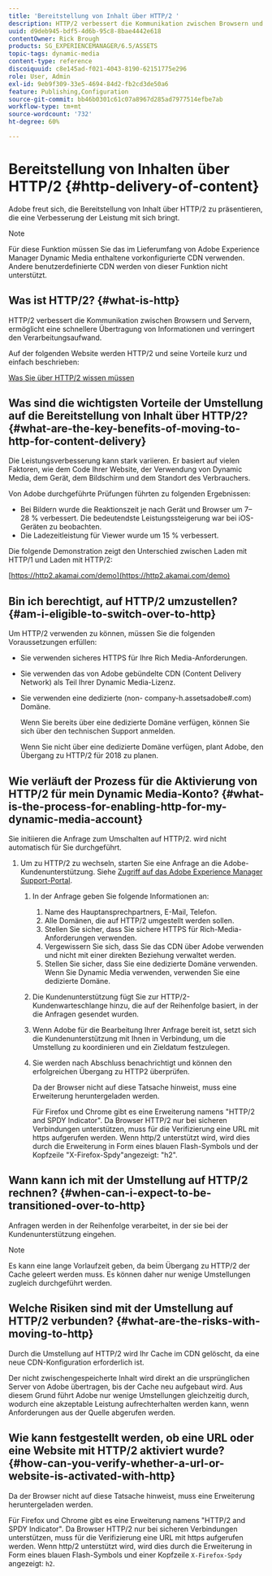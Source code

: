 ```yaml
---
title: 'Bereitstellung von Inhalt über HTTP/2 '
description: HTTP/2 verbessert die Kommunikation zwischen Browsern und Servern, ermöglicht eine schnellere Übertragung von Informationen und verringert den Verarbeitungsaufwand.
uuid: d9deb945-bdf5-4d6b-95c8-8bae4442e618
contentOwner: Rick Brough
products: SG_EXPERIENCEMANAGER/6.5/ASSETS
topic-tags: dynamic-media
content-type: reference
discoiquuid: c8e145ad-f021-4043-8190-62151775e296
role: User, Admin
exl-id: 9eb9f309-33e5-4694-84d2-fb2cd3de50a6
feature: Publishing,Configuration
source-git-commit: bb46b0301c61c07a8967d285ad7977514efbe7ab
workflow-type: tm+mt
source-wordcount: '732'
ht-degree: 60%

---
```


# Bereitstellung von Inhalten über HTTP/2 {#http-delivery-of-content}

Adobe freut sich, die Bereitstellung von Inhalt über HTTP/2 zu präsentieren, die eine Verbesserung der Leistung mit sich bringt.

>[!NOTE]
>
>Für diese Funktion müssen Sie das im Lieferumfang von Adobe Experience Manager Dynamic Media enthaltene vorkonfigurierte CDN verwenden. Andere benutzerdefinierte CDN werden von dieser Funktion nicht unterstützt.

## Was ist HTTP/2? {#what-is-http}

HTTP/2 verbessert die Kommunikation zwischen Browsern und Servern, ermöglicht eine schnellere Übertragung von Informationen und verringert den Verarbeitungsaufwand.

Auf der folgenden Website werden HTTP/2 und seine Vorteile kurz und einfach beschrieben:

[Was Sie über HTTP/2 wissen müssen](https://www.engadget.com/2015-02-24-what-you-need-to-know-about-http-2.html)

## Was sind die wichtigsten Vorteile der Umstellung auf die Bereitstellung von Inhalt über HTTP/2? {#what-are-the-key-benefits-of-moving-to-http-for-content-delivery}

Die Leistungsverbesserung kann stark variieren. Er basiert auf vielen Faktoren, wie dem Code Ihrer Website, der Verwendung von Dynamic Media, dem Gerät, dem Bildschirm und dem Standort des Verbrauchers.

Von Adobe durchgeführte Prüfungen führten zu folgenden Ergebnissen:

* Bei Bildern wurde die Reaktionszeit je nach Gerät und Browser um 7–28 % verbessert. Die bedeutendste Leistungssteigerung war bei iOS-Geräten zu beobachten.
* Die Ladezeitleistung für Viewer wurde um 15 % verbessert.

Die folgende Demonstration zeigt den Unterschied zwischen Laden mit HTTP/1 und Laden mit HTTP/2:

[https://http2.akamai.com/demo](https://http2.akamai.com/demo)

## Bin ich berechtigt, auf HTTP/2 umzustellen?   {#am-i-eligible-to-switch-over-to-http}

Um HTTP/2 verwenden zu können, müssen Sie die folgenden Voraussetzungen erfüllen:

* Sie verwenden sicheres HTTPS für Ihre Rich Media-Anforderungen.
* Sie verwenden das von Adobe gebündelte CDN (Content Delivery Network) als Teil Ihrer Dynamic Media-Lizenz.
* Sie verwenden eine dedizierte (non- company-h.assetsadobe#.com) Domäne.

   Wenn Sie bereits über eine dedizierte Domäne verfügen, können Sie sich über den technischen Support anmelden.

   Wenn Sie nicht über eine dedizierte Domäne verfügen, plant Adobe, den Übergang zu HTTP/2 für 2018 zu planen.

## Wie verläuft der Prozess für die Aktivierung von HTTP/2 für mein Dynamic Media-Konto? {#what-is-the-process-for-enabling-http-for-my-dynamic-media-account}

Sie initiieren die Anfrage zum Umschalten auf HTTP/2. wird nicht automatisch für Sie durchgeführt.

1. Um zu HTTP/2 zu wechseln, starten Sie eine Anfrage an die Adobe-Kundenunterstützung. Siehe [Zugriff auf das Adobe Experience Manager Support-Portal](https://helpx.adobe.com/de/experience-manager/kb/accessing-aem-support-portal.html).

   1. In der Anfrage geben Sie folgende Informationen an:

      1. Name des Hauptansprechpartners, E-Mail, Telefon.
      1. Alle Domänen, die auf HTTP/2 umgestellt werden sollen.
      1. Stellen Sie sicher, dass Sie sichere HTTPS für Rich-Media-Anforderungen verwenden.
      1. Vergewissern Sie sich, dass Sie das CDN über Adobe verwenden und nicht mit einer direkten Beziehung verwaltet werden.
      1. Stellen Sie sicher, dass Sie eine dedizierte Domäne verwenden. Wenn Sie Dynamic Media verwenden, verwenden Sie eine dedizierte Domäne.
   1. Die Kundenunterstützung fügt Sie zur HTTP/2-Kundenwarteschlange hinzu, die auf der Reihenfolge basiert, in der die Anfragen gesendet wurden.
   1. Wenn Adobe für die Bearbeitung Ihrer Anfrage bereit ist, setzt sich die Kundenunterstützung mit Ihnen in Verbindung, um die Umstellung zu koordinieren und ein Zieldatum festzulegen.
   1. Sie werden nach Abschluss benachrichtigt und können den erfolgreichen Übergang zu HTTP2 überprüfen.

      Da der Browser nicht auf diese Tatsache hinweist, muss eine Erweiterung heruntergeladen werden.

      Für Firefox und Chrome gibt es eine Erweiterung namens &quot;HTTP/2 and SPDY Indicator&quot;. Da Browser HTTP/2 nur bei sicheren Verbindungen unterstützen, muss für die Verifizierung eine URL mit https aufgerufen werden. Wenn http/2 unterstützt wird, wird dies durch die Erweiterung in Form eines blauen Flash-Symbols und der Kopfzeile &quot;X-Firefox-Spdy&quot;angezeigt: &quot;h2&quot;.


## Wann kann ich mit der Umstellung auf HTTP/2 rechnen? {#when-can-i-expect-to-be-transitioned-over-to-http}

Anfragen werden in der Reihenfolge verarbeitet, in der sie bei der Kundenunterstützung eingehen.

>[!NOTE]
>
>Es kann eine lange Vorlaufzeit geben, da beim Übergang zu HTTP/2 der Cache geleert werden muss. Es können daher nur wenige Umstellungen zugleich durchgeführt werden.

## Welche Risiken sind mit der Umstellung auf HTTP/2 verbunden?   {#what-are-the-risks-with-moving-to-http}

Durch die Umstellung auf HTTP/2 wird Ihr Cache im CDN gelöscht, da eine neue CDN-Konfiguration erforderlich ist.

Der nicht zwischengespeicherte Inhalt wird direkt an die ursprünglichen Server von Adobe übertragen, bis der Cache neu aufgebaut wird. Aus diesem Grund führt Adobe nur wenige Umstellungen gleichzeitig durch, wodurch eine akzeptable Leistung aufrechterhalten werden kann, wenn Anforderungen aus der Quelle abgerufen werden.

## Wie kann festgestellt werden, ob eine URL oder eine Website mit HTTP/2 aktiviert wurde?   {#how-can-you-verify-whether-a-url-or-website-is-activated-with-http}

Da der Browser nicht auf diese Tatsache hinweist, muss eine Erweiterung heruntergeladen werden.

Für Firefox und Chrome gibt es eine Erweiterung namens &quot;HTTP/2 and SPDY Indicator&quot;. Da Browser HTTP/2 nur bei sicheren Verbindungen unterstützen, muss für die Verifizierung eine URL mit https aufgerufen werden. Wenn http/2 unterstützt wird, wird dies durch die Erweiterung in Form eines blauen Flash-Symbols und einer Kopfzeile `X-Firefox-Spdy` angezeigt: `h2`.
